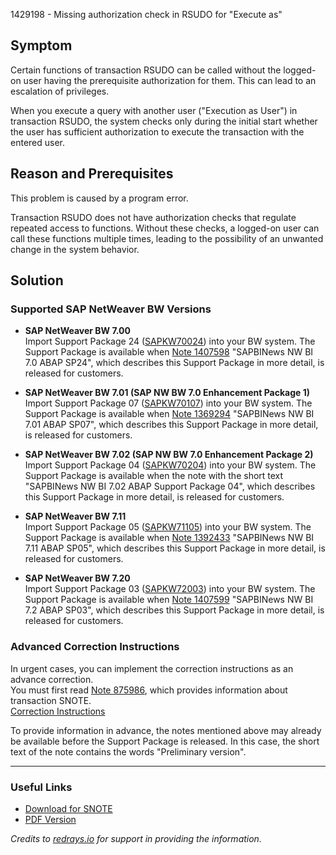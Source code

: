 1429198 - Missing authorization check in RSUDO for "Execute as"

## Symptom

Certain functions of transaction RSUDO can be called without the logged-on user having the prerequisite authorization for them. This can lead to an escalation of privileges.

When you execute a query with another user ("Execution as User") in transaction RSUDO, the system checks only during the initial start whether the user has sufficient authorization to execute the transaction with the entered user.

## Reason and Prerequisites

This problem is caused by a program error.

Transaction RSUDO does not have authorization checks that regulate repeated access to functions. Without these checks, a logged-on user can call these functions multiple times, leading to the possibility of an unwanted change in the system behavior.

## Solution

### Supported SAP NetWeaver BW Versions

- **SAP NetWeaver BW 7.00**  
  Import Support Package 24 ([SAPKW70024](https://me.sap.com/supportpackage/SAPKW70024)) into your BW system. The Support Package is available when [Note 1407598](https://me.sap.com/notes/1407598) "SAPBINews NW BI 7.0 ABAP SP24", which describes this Support Package in more detail, is released for customers.

- **SAP NetWeaver BW 7.01 (SAP NW BW 7.0 Enhancement Package 1)**  
  Import Support Package 07 ([SAPKW70107](https://me.sap.com/supportpackage/SAPKW70107)) into your BW system. The Support Package is available when [Note 1369294](https://me.sap.com/notes/1369294) "SAPBINews NW BI 7.01 ABAP SP07", which describes this Support Package in more detail, is released for customers.

- **SAP NetWeaver BW 7.02 (SAP NW BW 7.0 Enhancement Package 2)**  
  Import Support Package 04 ([SAPKW70204](https://me.sap.com/supportpackage/SAPKW70204)) into your BW system. The Support Package is available when the note with the short text "SAPBINews NW BI 7.02 ABAP Support Package 04", which describes this Support Package in more detail, is released for customers.

- **SAP NetWeaver BW 7.11**  
  Import Support Package 05 ([SAPKW71105](https://me.sap.com/supportpackage/SAPKW71105)) into your BW system. The Support Package is available when [Note 1392433](https://me.sap.com/notes/1392433) "SAPBINews NW BI 7.11 ABAP SP05", which describes this Support Package in more detail, is released for customers.

- **SAP NetWeaver BW 7.20**  
  Import Support Package 03 ([SAPKW72003](https://me.sap.com/supportpackage/SAPKW72003)) into your BW system. The Support Package is available when [Note 1407599](https://me.sap.com/notes/1407599) "SAPBINews NW BI 7.2 ABAP SP03", which describes this Support Package in more detail, is released for customers.

### Advanced Correction Instructions

In urgent cases, you can implement the correction instructions as an advance correction.  
You must first read [Note 875986](https://me.sap.com/notes/875986), which provides information about transaction SNOTE.  
[Correction Instructions](https://me.sap.com/corrins/0001429198/30)

To provide information in advance, the notes mentioned above may already be available before the Support Package is released. In this case, the short text of the note contains the words "Preliminary version".

---

### Useful Links

- [Download for SNOTE](https://notesdownloads.sap.com/note/0040000008425182017)
- [PDF Version](https://userapps.support.sap.com/sap/support/sfm/notes/print/0001429198?language=en-US&token=9B5D1E20228347F7100C250578C3D8CD)

*Credits to [redrays.io](https://redrays.io) for support in providing the information.*